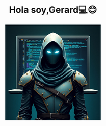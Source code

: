 <div align="center">
 <h1>Hola soy,Gerard💻😊 </h1> 
</div>
<div align="center">
<img src="https://github.com/DeveloperGerard/DeveloperGerard/blob/main/Flux_Dev_A_solemn_and_professional_digital_illustration_depict_2.jpeg" width="300px">
</div>
<!--
**DeveloperGerard/DeveloperGerard** is a ✨ _special_ ✨ repository because its `README.md` (this file) appears on your GitHub profile.

Here are some ideas to get you started:

- 🔭 I’m currently working on ...
- 🌱 I’m currently learning ...
- 👯 I’m looking to collaborate on ...
- 🤔 I’m looking for help with ...
- 💬 Ask me about ...
- 📫 How to reach me: ...
- 😄 Pronouns: ...
- ⚡ Fun fact: ...
-->
